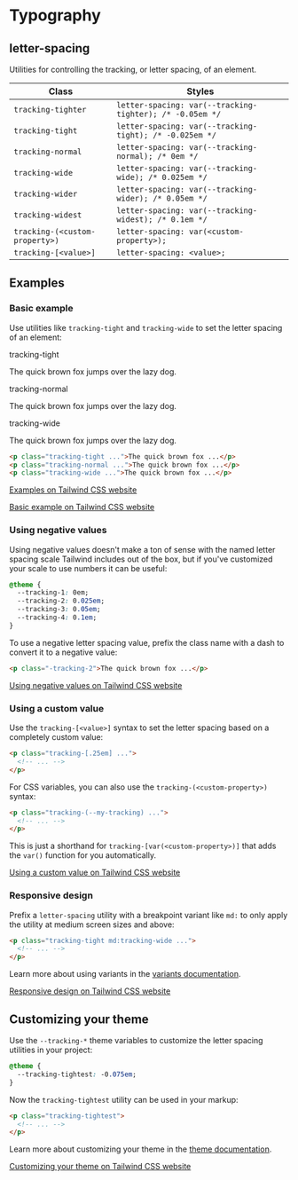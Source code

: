 # Typography

## letter-spacing

Utilities for controlling the tracking, or letter spacing, of an element.

| Class                  | Styles                                      |
| ---------------------- | ------------------------------------------- |
| `tracking-tighter`     | `letter-spacing: var(--tracking-tighter); /* -0.05em */` |
| `tracking-tight`       | `letter-spacing: var(--tracking-tight); /* -0.025em */`  |
| `tracking-normal`      | `letter-spacing: var(--tracking-normal); /* 0em */`     |
| `tracking-wide`        | `letter-spacing: var(--tracking-wide); /* 0.025em */`   |
| `tracking-wider`       | `letter-spacing: var(--tracking-wider); /* 0.05em */`    |
| `tracking-widest`      | `letter-spacing: var(--tracking-widest); /* 0.1em */`     |
| `tracking-(<custom-property>)` | `letter-spacing: var(<custom-property>);`          |
| `tracking-[<value>]`   | `letter-spacing: <value>;`                   |

## Examples

### Basic example

Use utilities like `tracking-tight` and `tracking-wide` to set the letter spacing of an element:

tracking-tight

The quick brown fox jumps over the lazy dog.

tracking-normal

The quick brown fox jumps over the lazy dog.

tracking-wide

The quick brown fox jumps over the lazy dog.

```html
<p class="tracking-tight ...">The quick brown fox ...</p>
<p class="tracking-normal ...">The quick brown fox ...</p>
<p class="tracking-wide ...">The quick brown fox ...</p>
```

[Examples on Tailwind CSS website](https://tailwindcss.com/docs/letter-spacing#examples)

[Basic example on Tailwind CSS website](https://tailwindcss.com/docs/letter-spacing#basic-example)

### Using negative values

Using negative values doesn't make a ton of sense with the named letter spacing scale Tailwind includes out of the box, but if you've customized your scale to use numbers it can be useful:

```css
@theme {
  --tracking-1: 0em;
  --tracking-2: 0.025em;
  --tracking-3: 0.05em;
  --tracking-4: 0.1em;
}
```

To use a negative letter spacing value, prefix the class name with a dash to convert it to a negative value:

```html
<p class="-tracking-2">The quick brown fox ...</p>
```

[Using negative values on Tailwind CSS website](https://tailwindcss.com/docs/letter-spacing#using-negative-values)

### Using a custom value

Use the `tracking-[<value>]` syntax to set the letter spacing based on a completely custom value:

```html
<p class="tracking-[.25em] ...">
  <!-- ... -->
</p>
```

For CSS variables, you can also use the `tracking-(<custom-property>)` syntax:

```html
<p class="tracking-(--my-tracking) ...">
  <!-- ... -->
</p>
```

This is just a shorthand for `tracking-[var(<custom-property>)]` that adds the `var()` function for you automatically.

[Using a custom value on Tailwind CSS website](https://tailwindcss.com/docs/letter-spacing#using-a-custom-value)

### Responsive design

Prefix a `letter-spacing` utility with a breakpoint variant like `md:` to only apply the utility at medium screen sizes and above:

```html
<p class="tracking-tight md:tracking-wide ...">
  <!-- ... -->
</p>
```

Learn more about using variants in the [variants documentation](https://tailwindcss.com/docs/hover-focus-and-other-states).

[Responsive design on Tailwind CSS website](https://tailwindcss.com/docs/letter-spacing#responsive-design)

## Customizing your theme

Use the `--tracking-*` theme variables to customize the letter spacing utilities in your project:

```css
@theme {
  --tracking-tightest: -0.075em;
}
```

Now the `tracking-tightest` utility can be used in your markup:

```html
<p class="tracking-tightest">
  <!-- ... -->
</p>
```

Learn more about customizing your theme in the [theme documentation](https://tailwindcss.com/docs/theme#customizing-your-theme).

[Customizing your theme on Tailwind CSS website](https://tailwindcss.com/docs/letter-spacing#customizing-your-theme)